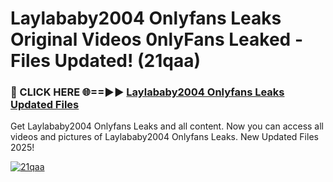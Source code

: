 # Laylababy2004 Onlyfans Leaks Original Videos 0nlyFans Leaked - Files Updated! (21qaa)

<h3>🔴 CLICK HERE 🌐==►► <a href="https://hetstrat.blog/NMqPAm" rel="nofollow">Laylababy2004 Onlyfans Leaks Updated Files</a></h3>

Get Laylababy2004 Onlyfans Leaks and all content. Now you can access all videos and pictures of Laylababy2004 Onlyfans Leaks. New Updated Files 2025!

[![21qaa](https://i.imgur.com/K7sEzmb.gif)](https://hetstrat.blog/NMqPAm)
